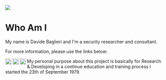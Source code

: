 ![](https://github-readme-stats-sigma-five.vercel.app/api?username=davidonzo&show_icons=true&count_private=true)

# Who Am I
My name is Davide Baglieri and I'm a security researcher and consultant.

For more information, please use the links below:
<p>
<a href="https://www.linkedin.com/in/davidebaglieri/" rel="me">
   <img align="left" alt="Davide Baglieri Linkedin's" width="20px" src="https://ico.vercel.app/linkedin/333333"/>
</a>
<a href="https://twitter.com/davidonzo" rel="me">
   <img align="left" alt="Davide Baglieri Twitter's" width="20px" src="https://ico.vercel.app/twitter/333333"/>
</a>
<a href="https://twitter.com/davidonzo" rel="me">
  <img align="left" alt="Davide Baglieri Mastodon's" width="20px" src="https://ico.vercel.app/mastodon/333333"/>
</a>
</p>


My personal purpose about this project is basically for Research & Developing in a continue education and training process I started the 23th of September 1979.
